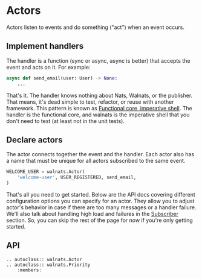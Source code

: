 # Actors

Actors listen to events and do something ("act") when an event occurs.

## Implement handlers

The handler is a function (sync or async, async is better) that accepts the event and acts on it. For example:

```python
async def send_email(user: User) -> None:
    ...
```

That's it. The handler knows nothing about Nats, Walnats, or the publisher. That means, it's dead simple to test, refactor, or reuse with another framework. This pattern is known as [Functional core, imperative shell](https://www.destroyallsoftware.com/screencasts/catalog/functional-core-imperative-shell). The handler is the functional core, and walnats is the imperative shell that you don't need to test (at least not in the unit tests).

## Declare actors

The actor connects together the event and the handler. Each actor also has a name that must be unique for all actors subscribed to the same event.

```python
WELCOME_USER = walnats.Actor(
    'welcome-user', USER_REGISTERED, send_email,
)
```

That's all you need to get started. Below are the API docs covering different configuration options you can specify for an actor. They allow you to adjust actor's behavior in case if there are too many messages or a handler failure. We'll also talk about handling high load and failures in the [Subscriber](sub) section. So, you can skip the rest of the page for now if you're only getting started.

## API

```{eval-rst}
.. autoclass:: walnats.Actor
.. autoclass:: walnats.Priority
    :members:
```
